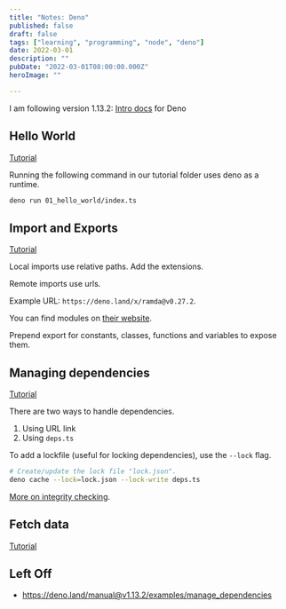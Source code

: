```yaml
---
title: "Notes: Deno"
published: false
draft: false
tags: ["learning", "programming", "node", "deno"]
date: 2022-03-01
description: ""
pubDate: "2022-03-01T08:00:00.000Z"
heroImage: ""

---
```


I am following version 1.13.2: [Intro docs](https://deno.land/manual@v1.13.2/introduction) for Deno

## Hello World

[Tutorial](https://deno.land/manual@v1.13.2/examples/hello_world)

Running the following command in our tutorial folder uses deno as a runtime.

```sh
deno run 01_hello_world/index.ts
```

## Import and Exports

[Tutorial](https://deno.land/manual@v1.13.2/examples/import_export)

Local imports use relative paths. Add the extensions.

Remote imports use urls.

Example URL: `https://deno.land/x/ramda@v0.27.2`.

You can find modules on [their website](https://deno.land/x).

Prepend export for constants, classes, functions and variables to expose them.

## Managing dependencies

[Tutorial](https://deno.land/manual@v1.13.2/examples/manage_dependencies)

There are two ways to handle dependencies.

1. Using URL link
2. Using `deps.ts`

To add a lockfile (useful for locking dependencies), use the `--lock` flag.

```sh
# Create/update the lock file "lock.json".
deno cache --lock=lock.json --lock-write deps.ts
```

[More on integrity checking](https://deno.land/manual@v1.13.2/linking_to_external_code/integrity_checking).

## Fetch data

[Tutorial](https://deno.land/manual@v1.13.2/examples/fetch_data)

## Left Off

- https://deno.land/manual@v1.13.2/examples/manage_dependencies
